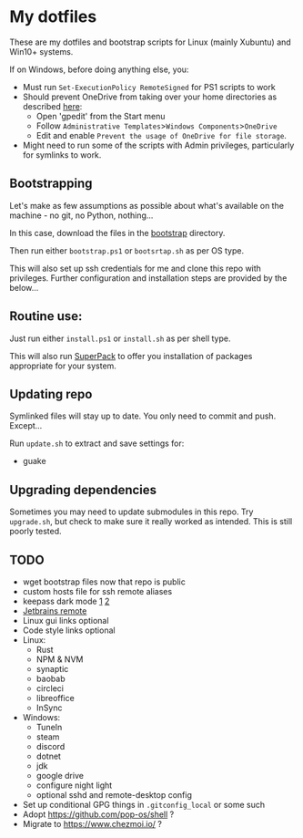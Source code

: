 # My dotfiles

These are my dotfiles and bootstrap scripts for Linux (mainly Xubuntu) and Win10+ systems.

If on Windows, before doing anything else, you:
* Must run `Set-ExecutionPolicy RemoteSigned` for PS1 scripts to work
* Should prevent OneDrive from taking over your home directories as described [here](https://answers.microsoft.com/en-us/windows/forum/all/taking-back-control-of-your-folders-from-onedrive/7b7ad05e-8b05-4bcd-9772-9e4eee880346):
  * Open 'gpedit' from the Start menu
  * Follow `Administrative Templates`>`Windows Components`>`OneDrive`
  * Edit and enable `Prevent the usage of OneDrive for file storage`.
* Might need to run some of the scripts with Admin privileges, particularly for symlinks to work.

## Bootstrapping

Let's make as few assumptions as possible about what's available on the machine - no git, no Python, nothing...

In this case, download the files in the [bootstrap](bootstrap) directory.

Then run either `bootstrap.ps1` or `bootsrtap.sh` as per OS type.

This will also set up ssh credentials for me and clone this repo with privileges. Further configuration and installation steps are provided by the below...

## Routine use:

Just run either `install.ps1` or `install.sh` as per shell type.

This will also run [SuperPack](https://github.com/martukas/superpack) to offer you installation of packages appropriate for your system.

## Updating repo

Symlinked files will stay up to date. You only need to commit and push. Except...

Run `update.sh` to extract and save settings for:
* guake

## Upgrading dependencies

Sometimes you may need to update submodules in this repo. Try `upgrade.sh`, but check to make sure it really worked as intended. This is still poorly tested.

## TODO

* wget bootstrap files now that repo is public
* custom hosts file for ssh remote aliases
* keepass dark mode [1](https://github.com/xatupal/KeeTheme) [2](https://github.com/BradyThe/DarkenKP)
* [Jetbrains remote](https://www.jetbrains.com/help/idea/remote-development-overview.html)
* Linux gui links optional
* Code style links optional
* Linux:
  * Rust
  * NPM & NVM
  * synaptic
  * baobab
  * circleci
  * libreoffice
  * InSync
* Windows:
  * TuneIn
  * steam
  * discord
  * dotnet
  * jdk
  * google drive
  * configure night light
  * optional sshd and remote-desktop config
* Set up conditional GPG things in `.gitconfig_local` or some such
* Adopt https://github.com/pop-os/shell ?
* Migrate to https://www.chezmoi.io/ ?
